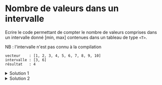# Nombre de valeurs dans un intervalle

Ecrire le code permettant de compter le nombre de valeurs comprises dans un intervalle donné [min, max] contenues dans un tableau de type `<T>`.

NB : l'intervalle n'est pas connu à la compilation

~~~
vecteur    : [1, 2, 3, 4, 5, 6, 7, 8, 9, 10]
intervalle : [3, 6]
résultat   : 4
~~~

<details>
<summary>Solution 1</summary>

~~~cpp
#include <iostream>
#include <algorithm>
#include <vector>
#include <span>

using namespace std;

//---------------------------------------------------------
template <typename T>
ostream& operator<< (ostream& os, span<T> s) {
   os << "[";
   for (size_t i=0; i<s.size(); ++i) {
      if (i) os << ", ";
      os << s[i];
   }
   return os << "]";
}

template <typename T>
struct entre {
   const T& min;
   const T& max;
   bool operator() (T e) { return e >= min and e <= max; }
};

//---------------------------------------------------------
int main() {

   vector v {1, 2, 3, 4, 5, 6, 7, 8, 9, 10};
   cout << span(v) << endl;

   cout << count_if(v.begin(), v.end(), entre<int>{3, 6});
}
~~~

</details>

<details>
<summary>Solution 2</summary>

~~~cpp
int min=3,
    max=6;
    
cout << count_if(v.begin(), v.end(),
                 [&min, &max](int e) {return e >= min and e <= max; });
~~~

</details>